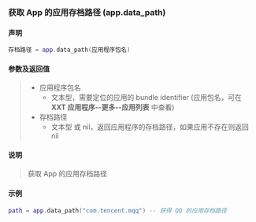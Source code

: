 ### 获取 App 的应用存档路径 (**app\.data\_path**)


#### 声明
```lua
存档路径 = app.data_path(应用程序包名)
```


#### 参数及返回值
> - 应用程序包名
>   - 文本型，需要定位的应用的 bundle identifier \(应用包名，可在 **XXT 应用程序\-\-更多\-\-应用列表** 中查看\) 
> - 存档路径
>   - 文本型 或 nil，返回应用程序的存档路径，如果应用不存在则返回 nil


#### 说明
> 获取 App 的应用存档路径  


#### 示例  
```lua
path = app.data_path("com.tencent.mqq") -- 获得 QQ 的应用存档路径
```

